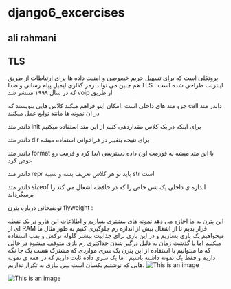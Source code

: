 # django6_excercises
## ali rahmani


  ## TLS

&#x202b;  پروتکلی است که برای تسهیل حریم خصوصی و امنیت داده ها برای ارتباطات از طریق اینترنت طراحی شده است .
TLS هم چنین می تواند رمز گذاری ایمیل پیام رسانی و صدا از طریق voip  که در سال ۱۹۹۹ منتشر شد




&#x202b; 
داندر متد call  جزو متد های داخلی است .امکان اینو فراهم میکند کلاس هایی بنویسند که در ان نمونه ها مانند توابع عمل میکنند 

داندر متد init برای اینکه در یک کلاس مقداردهی  کنیم از این متد استفاده میکنیم 


داندر متد  dir  برای نتیجه یتغییر در فراخوانی استفاده میشه 


داندر متد  format  با این متد میشه به فورمت اون داده دسترسی \یدا کرد و فرمت رو عوض کرد 

داندر متد repr  باید تو هر کلاس تعریف بشه و شبیه str  است 



داندر متد  sizeof  اندازه ی داخلی یک شی خاص را که در حافظه اشغال می کند را برمیگرداند



توضیحاتی درباره پترن flyweight :

این پترن به ما اجازه می دهد نمونه های بیشتری بسازیم و اطلاعات این هارو در یک نقطه ای از RAM قرار بدیم تا از اشغال بیش از اندازه رم جلوگیری کنیم 
به طور مثال ما میخواهیم یک بازی بسازیم و در این بازی برای جذابیت بیشتر گلوله ترکش و بمب استفاده میکنیم اما با گذشت زمان به دلیل درگیر شدن حداکثری رم بازی متوقف میشود در حالی که ما میتوانیم با استفاده از این پترن یک سری مواردی که مشترک هست یک جا نگه داریم و فقط یک نمونه داشته باشیم .
ما یک سری داده ثابت داریم که در همه ی نمونه هایی که نوشتیم یکسان است پس نیازی به تکرار نداریم.
![This is an image](https://refactoring.guru/images/patterns/diagrams/flyweight/solution3-en.png)



![This is an image](https://refactoring.guru/images/patterns/diagrams/flyweight/structure.png)



